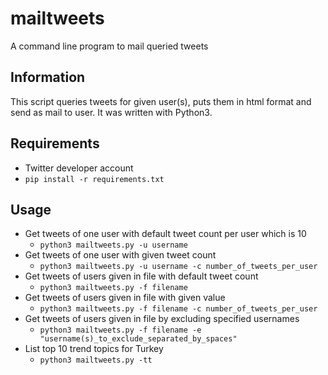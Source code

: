 mailtweets
============

A command line program to mail queried tweets

Information
-----------

This script queries tweets for given user(s), puts them in html format and send as mail to user. It was written with Python3.

Requirements
------------

* Twitter developer account
* `pip install -r requirements.txt`

Usage
-----

* Get tweets of one user with default tweet count per user which is 10
    * `python3 mailtweets.py -u username`
* Get tweets of one user with given tweet count
    * `python3 mailtweets.py -u username -c number_of_tweets_per_user`
* Get tweets of users given in file with default tweet count
    * `python3 mailtweets.py -f filename`
* Get tweets of users given in file with given value
    * `python3 mailtweets.py -f filename -c number_of_tweets_per_user`
* Get tweets of users given in file by excluding specified usernames
    * `python3 mailtweets.py -f filename -e "username(s)_to_exclude_separated_by_spaces"`
* List top 10 trend topics for Turkey
    * `python3 mailtweets.py -tt`
